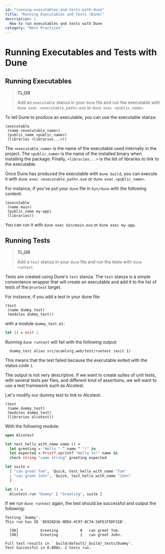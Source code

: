```yaml
---
id: "running-executables-and-tests-with-dune"
title: "Running Executables and Tests (Dune)"
description: |
  How to run executables and tests with Dune
category: "Best Practices"
---
```


# Running Executables and Tests with Dune

## Running Executables

> **TL;DR**
> 
> Add an `executable` stanza in your `dune` file and run the executable with `dune exec <executable_path>.exe` or `dune exec <public_name>`.

To tell Dune to produce an executable, you can use the executable stanza:

```dune
(executable
 (name <executable_name>)
 (public_name <public_name>)
 (libraries <libraries...>))
```

The `<executable_name>` is the name of the executable used internally in the project.
The `<public_name>` is the name of the installed binary when installing the package.
Finally, `<libraries...>` is the list of libraries to link to the executable.

Once Dune has produced the executable with `dune build`, you can execute it with `dune exec <executable_path>.exe` or `dune exec <public_name>`.

For instance, if you've put your `dune` file in `bin/dune` with the following content:

```dune
(executable
 (name main)
 (public_name my-app)
 (libraries))
```

You can run it with `dune exec bin/main.exe` or `dune exec my-app`.

## Running Tests

> **TL;DR**
> 
> Add a `test` stanza in your `dune` file and run the tests with `dune runtest`.

Tests are created using Dune's `test` stanza. The `test` stanza is a simple convenience wrapper that will create an executable and add it to the list of tests of the `@runtest` target.

For instance, if you add a test in your dune file:

```dune
(test
 (name dummy_test)
 (modules dummy_test))
```

with a module `dummy_test.ml`:

```ocaml
let () = exit 1
```

Running `dune runtest` will fail with the following output:

```
  dummy_test alias src/ocamlorg_web/test/runtest (exit 1)
```

This means that the test failed because the executable exited with the status code `1`.

The output is not very descriptive. If we want to create suites of unit tests, with several tests per files, and different kind of assertions, we will want to use a test framework such as Alcotest.

Let's modify our dummy test to link to Alcotest:

```dune
(test
 (name dummy_test)
 (modules dummy_test)
 (libraries alcotest))
```

With the following module:

```ocaml
open Alcotest

let test_hello_with_name name () =
  let greeting = "Hello " ^ name ^ "!" in
  let expected = Printf.sprintf "Hello %s!" name in
  check string "same string" greeting expected

let suite =
  [ "can greet Tom", `Quick, test_hello_with_name "Tom"
  ; "can greet John", `Quick, test_hello_with_name "John"
  ]

let () =
  Alcotest.run "Dummy" [ "Greeting", suite ]
```

If we run `dune runtest` again, the test should be successful and output the following:


```
Testing `Dummy'.
This run has ID `B5926D16-0DD4-4C97-8C7A-5AFE1F5DF31B'.

  [OK]          Greeting          0   can greet Tom.
  [OK]          Greeting          1   can greet John.

Full test results in `_build/default/_build/_tests/Dummy'.
Test Successful in 0.000s. 2 tests run.
```
